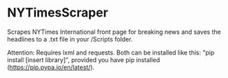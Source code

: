 NYTimesScraper
==============

Scrapes NYTimes International front page for breaking news and saves the headlines to a .txt file in your /Scripts folder.

Attention: Requires lxml and requests. Both can be installed like this: "pip install [insert library]", provided you have pip installed (https://pip.pypa.io/en/latest/).
